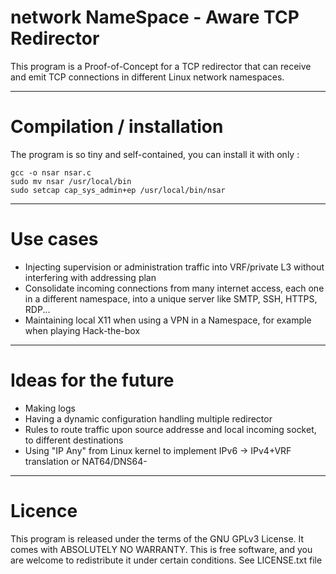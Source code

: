 # network NameSpace - Aware TCP Redirector
This program is a Proof-of-Concept for a TCP redirector that can receive and emit TCP connections in different Linux network namespaces.

-----------------------
# Compilation / installation
The program is so tiny and self-contained, you can install it with only :
```
gcc -o nsar nsar.c 
sudo mv nsar /usr/local/bin
sudo setcap cap_sys_admin+ep /usr/local/bin/nsar
```

-----------------------
# Use cases
- Injecting supervision or administration traffic into VRF/private L3 without interfering with addressing plan
- Consolidate incoming connections from many internet access, each one in a different namespace, into a unique server like SMTP, SSH, HTTPS, RDP...
- Maintaining local X11 when using a VPN in a Namespace, for example when playing Hack-the-box

-----------------------
# Ideas for the future
- Making logs
- Having a dynamic configuration handling multiple redirector
- Rules to route traffic upon source addresse and local incoming socket, to different destinations
- Using "IP Any" from Linux kernel to implement IPv6 -> IPv4+VRF translation or NAT64/DNS64- 


-----------------------
# Licence
This program is released under the terms of the GNU GPLv3 License.
It comes with ABSOLUTELY NO WARRANTY.
This is free software, and you are welcome to redistribute it under certain conditions.
See LICENSE.txt file


